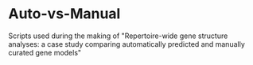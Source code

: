 # Auto-vs-Manual
Scripts used during the making of "Repertoire-wide gene structure analyses: a case study comparing automatically predicted and manually curated gene models"
